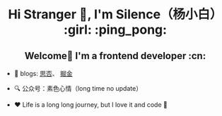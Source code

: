 <h1 align="center">Hi Stranger 👋, I'm Silence（杨小白） :girl: :ping_pong: </h1>

<h2 align="center">Welcome👋 I'm a frontend developer :cn:</h2>

- 📝 blogs: [思否](https://segmentfault.com/u/silence717)、 [掘金](https://juejin.cn/user/2612095357819512)

- :mag: 公众号：素色心情（long time no update）

- :heart: Life is a long long journey, but I love it and code :see_no_evil:
